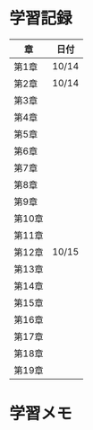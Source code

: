 # 学習記録
| 章     | 日付       |
|--------|------------|
| 第1章  |     10/14       |
| 第2章  |     10/14       |
| 第3章  |            |
| 第4章  |            |
| 第5章  |            |
| 第6章  |            |
| 第7章  |            |
| 第8章  |            |
| 第9章  |            |
| 第10章 |            |
| 第11章 |            |
| 第12章 |   10/15         |
| 第13章 |            |
| 第14章 |            |
| 第15章 |            |
| 第16章 |            |
| 第17章 |            |
| 第18章 |            |
| 第19章 |            |

# 学習メモ
